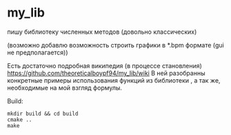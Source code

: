 # my_lib
пишу библиотеку численных методов (довольно классических)

(возможно добавлю возможность строить графики в *.bpm формате (gui не предполагается)) 

Есть достаточно подробная википедия (в процессе становления)
https://github.com/theoreticalboypf94/my_lib/wiki
В ней разобранны конкретные примеры использования функций из библиотеки
, а так же, необходимые на мой взгляд формулы.

Build:
```
mkdir build && cd build
cmake ..
make
```
